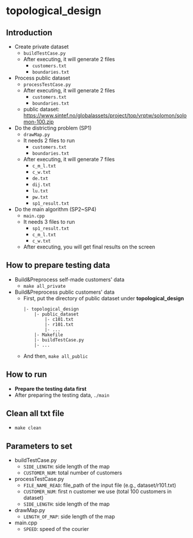 # topological_design
## Introduction
- Create private dataset
    - `buildTestCase.py`
    - After executing, it will generate 2 files
        - `customers.txt`
        - `boundaries.txt`
- Process public dataset
    - `processTestCase.py`
    - After executing, it will generate 2 files
        - `customers.txt`
        - `boundaries.txt`
    - public dataset: https://www.sintef.no/globalassets/project/top/vrptw/solomon/solomon-100.zip
- Do the districting problem (SP1)
    - `drawMap.py`
    - It needs 2 files to run
        - `customers.txt`
        - `boundaries.txt`
    - After executing, it will generate 7 files
        - `c_m_l.txt`
        - `c_w.txt`
        - `de.txt`
        - `dij.txt`
        - `lu.txt`
        - `pw.txt`
        - `sp1_result.txt`
- Do the main algorithm (SP2~SP4)
    - `main.cpp`
    - It needs 3 files to run
        - `sp1_result.txt`
        - `c_m_l.txt`
        - `c_w.txt`
    - After executing, you will get final results on the screen 
## How to prepare testing data
- Build&Preprocess self-made customers' data
	- `make all_private`
- Build&Preprocess public customers' data
	- First, put the directory of public dataset under **topological_design**
		```
		|- topological_design
			|- public_dataset
				|- c101.txt
				|- r101.txt
				|- ...
			|- Makefile
			|- buildTestCase.py
			|- ...
		```
	- And then, `make all_public`

## How to run
- **Prepare the testing data first**
- After preparing the testing data, `./main`

## Clean all txt file
- `make clean`

## Parameters to set
- buildTestCase.py
	- `SIDE_LENGTH`: side length of the map
	- `CUSTOMER_NUM`: total number of customers
- processTestCase.py
	- `FILE_NAME_READ`: file_path of the input file (e.g., dataset/r101.txt)
    - `CUSTOMER_NUM`: first n customer we use (total 100 customers in dataset)
    - `SIDE_LENGTH`: side length of the map	
- drawMap.py
    - `LENGTH_OF_MAP`: side length of the map
- main.cpp
    - `SPEED`: speed of the courier
